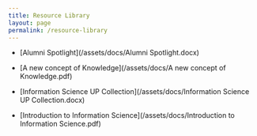 ```yaml
---
title: Resource Library
layout: page
permalink: /resource-library
---
```


- [Alumni Spotlight](/assets/docs/Alumni Spotlight.docx)

  

  
- [A new concept of Knowledge](/assets/docs/A new concept of Knowledge.pdf)
- [Information Science UP Collection](/assets/docs/Information Science UP Collection.docx)
- [Introduction to Information Science](/assets/docs/Introduction to Information Science.pdf)




<!-- {% include footer.html %} -->
